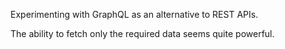 Experimenting with GraphQL as an alternative to REST APIs.

The ability to fetch only the required data seems quite powerful.